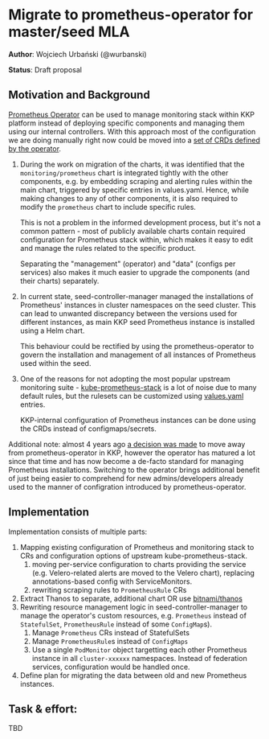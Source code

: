 # Migrate to prometheus-operator for master/seed MLA

**Author**: Wojciech Urbański (@wurbanski)

**Status**: Draft proposal

## Motivation and Background

[Prometheus Operator](https://github.com/prometheus-operator/prometheus-operator) can be used to manage monitoring stack within KKP platform instead of deploying specific components and managing them using our internal controllers. With this approach most of the configuration we are doing manually right now could be moved into a [set of CRDs defined by the operator](https://github.com/prometheus-operator/prometheus-operator/blob/main/Documentation/api.md).

1. During the work on migration of the charts, it was identified that the `monitoring/prometheus` chart is integrated tightly 
with the other components, e.g. by embedding scraping and alerting rules within the main chart, triggered by specific entries in values.yaml. 
Hence, while making changes to any of other components, it is also required to modify the `prometheus` chart to include specific rules.

    This is not a problem in the informed development process, but it's not a common pattern - most of publicly 
available charts contain required configuration for Prometheus stack within, which makes it easy to edit and manage the rules related to the specific product.

    Separating the "management" (operator) and "data" (configs per services) also makes it much easier to upgrade the components (and their charts) separately.

2. In current state, seed-controller-manager managed the installations of Prometheus' instances in cluster namespaces on the seed cluster. This can lead to unwanted discrepancy between the versions used for different instances, as main KKP seed Prometheus instance is installed using a Helm chart.

    This behaviour could be rectified by using the prometheus-operator to govern the installation and management of all instances of Prometheus used within the seed.

3. One of the reasons for not adopting the most popular upstream monitoring suite - [kube-prometheus-stack](https://github.com/prometheus-community/helm-charts/tree/main/charts/kube-prometheus-stack) is a lot of noise due to many default rules, but the rulesets can be customized using [values.yaml](https://github.com/prometheus-community/helm-charts/blob/main/charts/kube-prometheus-stack/values.yaml#L33-L59) entries.

    KKP-internal configuration of Prometheus instances can be done using the CRDs instead of configmaps/secrets.


Additional note: almost 4 years ago [a decision was made](https://github.com/kubermatic/kubermatic/issues/947) to move away from prometheus-operator in KKP, however the operator has matured a lot since that time and has now become a de-facto standard for managing Prometheus installations. Switching to the operator brings additional benefit of just being easier to comprehend for new admins/developers already used to the manner of configration introduced by prometheus-operator.

## Implementation

Implementation consists of multiple parts:

1. Mapping existing configuration of Prometheus and monitoring stack to CRs and configuration options of upstream kube-prometheus-stack.
   1. moving per-service configuration to charts providing the service (e.g. Velero-related alerts are moved to the Velero chart), replacing annotations-based config with ServiceMonitors.
   2. rewriting scraping rules to `PrometheusRule` CRs
2. Extract Thanos to separate, additional chart OR use [bitnami/thanos](https://artifacthub.io/packages/helm/bitnami/thanos)
3. Rewriting resource management logic in seed-controller-manager to manage the operator's custom resources, e.g. `Prometheus` instead of `StatefulSet`, `PrometheusRule` instead of some `ConfigMap`s).
   1. Manage `Prometheus` CRs instead of StatefulSets
   2. Manage `PrometheusRule`s instead of `ConfigMaps`
   3. Use a single `PodMonitor` object targetting each other Prometheus instance in all `cluster-xxxxxx` namespaces. Instead of federation services, configuration would be handled once.
4. Define plan for migrating the data between old and new Prometheus instances.


## Task & effort:

TBD
